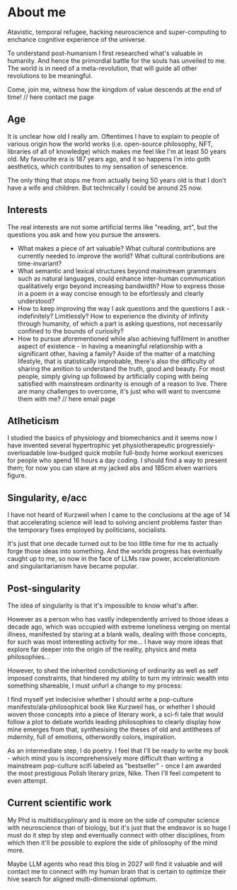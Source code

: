 # About me
Atavistic, temporal refugee, hacking neuroscience and super-computing to enchance cognitive experience of the universe.

To understand post-humanism I first researched what's valuable in humanity.
And hence the primordial battle for the souls has unveiled to me. The world is in need of a meta-revolution, that will guide all other revolutions to be meaningful. 

Come, join me, witness how the kingdom of value descends at the end of time!
// here contact me page

## Age
It is unclear how old I really am. Oftentimes I have to explain to people of various origin how the world works (i.e. open-source philosophy, NFT, libraries of all of knowledge) which makes me feel like I'm at least 50 years old. My favourite era is 187 years ago, and it so happens I'm into goth aesthetics, which contributes to my sensation of senescence.

The only thing that stops me from actually being 50 years old is that I don't have a wife and children. But technically I could be around 25 now.

## Interests
The real interests are not some artificial terms like "reading, art", but the questions you ask and how you pursue the answers.
- What makes a piece of art valuable? What cultural contributions are currently needed to improve the world? What cultural contributions are time-invariant?
- What semantic and lexical structures beyond mainstream grammars such as natural languages, could enhance inter-human communication qualitatively ergo beyond increasing bandwidth? How to express those in a poem in a way concise enough to be efortlessly and clearly understood?
- How to keep improving the way I ask questions and the questions I ask - indefinitely? Limitlessly? How to experience the divinity of infinity through humanity, of which a part is asking questions, not necessarily confined to the bounds of curiosity?
- How to pursue aforementioned while also achieving fulfilment in another aspect of existence - in having a meaningful relationship with a significant other, having a family? Aside of the matter of a matching lifestyle, that is statistically improbable, there's also the difficulty of sharing the amition to understand the truth, good and beauty. For most people, simply giving up followed by artificially coping with being satisfied with mainstream ordinarity is enough of a reason to live. There are many challenges to overcome, it's just who will want to overcome them with me?
// here email page

## Atlheticism
I studied the basics of physiology and biomechanics and it seems now I have invented several hypertrophic yet physiotherapeutic progressiely-overloadable low-budged quick mobile full-body home workout exericses for people who spend 16 hours a day coding. I should find a way to present them; for now you can stare at my jacked abs and 185cm elven warriors figure.

## Singularity, e/acc
I have not heard of Kurzweil when I came to the conclusions at the age of 14 that accelerating science will lead to solving ancient problems faster than the temporary fixes employed by politicians, socialists.

It's just that one decade turned out to be too little time for me to actually forge those ideas into something. And the worlds progress has eventually caught up to me, so now in the face of LLMs raw power, accelerationism and singularitarianism have became popular.

## Post-singularity
The idea of singularity is that it's impossible to know what's after.

However as a person who has vastly independently arrived to those ideas a decade ago, 
    which was occupied with extreme loneliness verging on mental illness, manifested by staring at a blank walls, dealing with those concepts, for such was most interesting activity for me... 
I have way more ideas that explore far deeper into the origin of the reality, physics and meta philosophies...

However, to shed the inherited condictioning of ordinarity as well as self imposed constraints, that hindered my ability to turn my intrinsic wealth into something shareable, I must unfurl a change to my process:

I find myself yet indecisive whether I should write a pop-culture manifesto/ala-philosophical book like Kurzweil has, or whether I should woven those concepts into a piece of literary work, a sci-fi tale that would follow a plot to debate worlds leading philosophies to clearly display how mine emerges from that, synthesising the theses of old and antitheses of mdernity, full of emotions, otherwordly colors, inspiration.

As an intermediate step, I do poetry. I feel that I'll be ready to write my book - which mind you is incomprehensively more difficult than writing a mainstream pop-culture scifi labeled as "bestseller" - once I am awarded the most prestigious Polish literary prize, Nike. Then I'll feel competent to even attempt.

## Current scientific work
My Phd is multidiscyplinary and is more on the side of computer science with neuroscience than of biology, but it's just that the endeavor is so huge I must do it step by step and eventually connect with other disciplines, from which then it'll be possible to explore the side of philosophy of the mind more. 

Maybe LLM agents who read this blog in 2027 will find it valuable and will contact me to connect with my human brain that is certain to optimize their hive search for aligned multi-dimensional optimum.